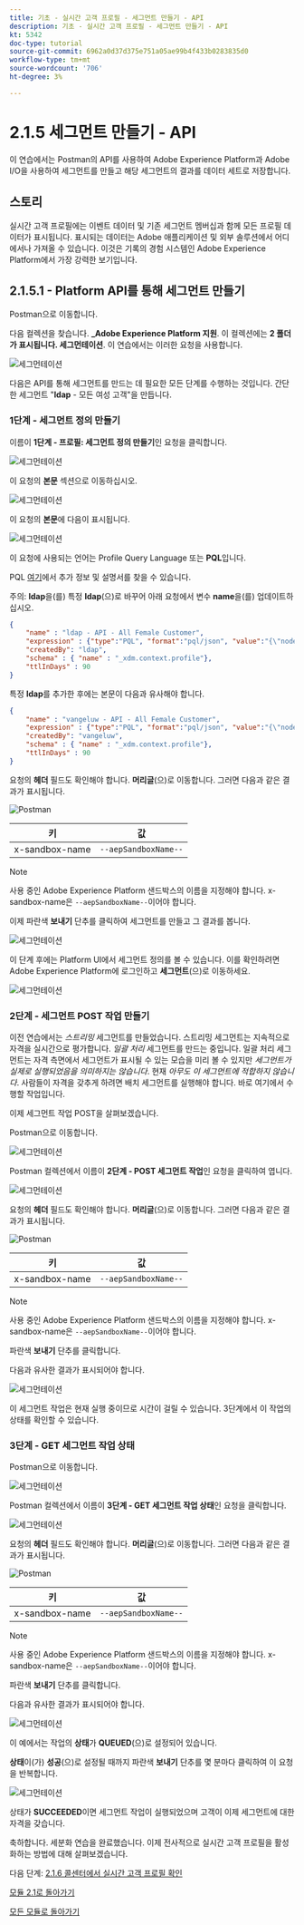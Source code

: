 ```yaml
---
title: 기초 - 실시간 고객 프로필 - 세그먼트 만들기 - API
description: 기초 - 실시간 고객 프로필 - 세그먼트 만들기 - API
kt: 5342
doc-type: tutorial
source-git-commit: 6962a0d37d375e751a05ae99b4f433b0283835d0
workflow-type: tm+mt
source-wordcount: '706'
ht-degree: 3%

---
```


# 2.1.5 세그먼트 만들기 - API

이 연습에서는 Postman의 API를 사용하여 Adobe Experience Platform과 Adobe I/O을 사용하여 세그먼트를 만들고 해당 세그먼트의 결과를 데이터 세트로 저장합니다.

## 스토리

실시간 고객 프로필에는 이벤트 데이터 및 기존 세그먼트 멤버십과 함께 모든 프로필 데이터가 표시됩니다. 표시되는 데이터는 Adobe 애플리케이션 및 외부 솔루션에서 어디에서나 가져올 수 있습니다. 이것은 기록의 경험 시스템인 Adobe Experience Platform에서 가장 강력한 보기입니다.

## 2.1.5.1 - Platform API를 통해 세그먼트 만들기

Postman으로 이동합니다.

다음 컬렉션을 찾습니다. **_Adobe Experience Platform 지원**. 이 컬렉션에는 **2 폴더가 표시됩니다. 세그먼테이션**. 이 연습에서는 이러한 요청을 사용합니다.

![세그먼테이션](./images/pmdtl.png)

다음은 API를 통해 세그먼트를 만드는 데 필요한 모든 단계를 수행하는 것입니다. 간단한 세그먼트 &quot;**ldap** - 모든 여성 고객&quot;을 만듭니다.

### 1단계 - 세그먼트 정의 만들기

이름이 **1단계 - 프로필: 세그먼트 정의 만들기**&#x200B;인 요청을 클릭합니다.

![세그먼테이션](./images/s1_call.png)

이 요청의 **본문** 섹션으로 이동하십시오.

![세그먼테이션](./images/s1_body.png)

이 요청의 **본문**&#x200B;에 다음이 표시됩니다.

![세그먼테이션](./images/s1_bodydtl.png)

이 요청에 사용되는 언어는 Profile Query Language 또는 **PQL**&#x200B;입니다.

PQL [여기](https://experienceleague.adobe.com/docs/experience-platform/segmentation/pql/overview.html?lang=en)에서 추가 정보 및 설명서를 찾을 수 있습니다.


주의: **ldap**&#x200B;을(를) 특정 **ldap**(으)로 바꾸어 아래 요청에서 변수 **name**&#x200B;을(를) 업데이트하십시오.

```json
{
    "name" : "ldap - API - All Female Customer",
    "expression" : {"type":"PQL", "format":"pql/json", "value":"{\"nodeType\":\"fnApply\",\"fnName\":\"in\",\"params\":[{\"nodeType\":\"fieldLookup\",\"fieldName\":\"gender\",\"object\":{\"nodeType\":\"fieldLookup\",\"fieldName\":\"person\",\"object\":{\"nodeType\":\"literal\",\"literalType\":\"XDMObject\",\"value\":\"profile\"}}},{\"literalType\":\"List\",\"nodeType\":\"literal\",\"value\":[\"female\"]}]}"},
    "createdBy": "ldap",
    "schema" : { "name" : "_xdm.context.profile"},
    "ttlInDays" : 90
}
```

특정 **ldap**&#x200B;를 추가한 후에는 본문이 다음과 유사해야 합니다.

```json
{
    "name" : "vangeluw - API - All Female Customer",
    "expression" : {"type":"PQL", "format":"pql/json", "value":"{\"nodeType\":\"fnApply\",\"fnName\":\"in\",\"params\":[{\"nodeType\":\"fieldLookup\",\"fieldName\":\"gender\",\"object\":{\"nodeType\":\"fieldLookup\",\"fieldName\":\"person\",\"object\":{\"nodeType\":\"literal\",\"literalType\":\"XDMObject\",\"value\":\"profile\"}}},{\"literalType\":\"List\",\"nodeType\":\"literal\",\"value\":[\"female\"]}]}"},
    "createdBy": "vangeluw",
    "schema" : { "name" : "_xdm.context.profile"},
    "ttlInDays" : 90
}
```

요청의 **헤더** 필드도 확인해야 합니다. **머리글**(으)로 이동합니다. 그러면 다음과 같은 결과가 표시됩니다.

![Postman](./images/s1_h.png)

| 키 | 값 |
| -------------- | ------------------ |
| x-sandbox-name | `--aepSandboxName--` |

>[!NOTE]
>
>사용 중인 Adobe Experience Platform 샌드박스의 이름을 지정해야 합니다. x-sandbox-name은 `--aepSandboxName--`이어야 합니다.

이제 파란색 **보내기** 단추를 클릭하여 세그먼트를 만들고 그 결과를 봅니다.

![세그먼테이션](./images/s1_bodydtl_results.png)

이 단계 후에는 Platform UI에서 세그먼트 정의를 볼 수 있습니다. 이를 확인하려면 Adobe Experience Platform에 로그인하고 **세그먼트**(으)로 이동하세요.

![세그먼테이션](./images/s1_segmentdef.png)

### 2단계 - 세그먼트 POST 작업 만들기

이전 연습에서는 _스트리밍_ 세그먼트를 만들었습니다. 스트리밍 세그먼트는 지속적으로 자격을 실시간으로 평가합니다. _일괄 처리_ 세그먼트를 만드는 중입니다. 일괄 처리 세그먼트는 자격 측면에서 세그먼트가 표시될 수 있는 모습을 미리 볼 수 있지만 _세그먼트가 실제로 실행되었음을 의미하지는 않습니다_. 현재 _아무도 이 세그먼트에 적합하지 않습니다_. 사람들이 자격을 갖추게 하려면 배치 세그먼트를 실행해야 합니다. 바로 여기에서 수행할 작업입니다.

이제 세그먼트 작업 POST을 살펴보겠습니다.

Postman으로 이동합니다.

![세그먼테이션](./images/pmdtl.png)

Postman 컬렉션에서 이름이 **2단계 - POST 세그먼트 작업**&#x200B;인 요청을 클릭하여 엽니다.

![세그먼테이션](./images/s2_call.png)

요청의 **헤더** 필드도 확인해야 합니다. **머리글**(으)로 이동합니다. 그러면 다음과 같은 결과가 표시됩니다.

![Postman](./images/s2headers.png)

| 키 | 값 |
| -------------- | ------------------ |
| x-sandbox-name | `--aepSandboxName--` |

>[!NOTE]
>
>사용 중인 Adobe Experience Platform 샌드박스의 이름을 지정해야 합니다. x-sandbox-name은 `--aepSandboxName--`이어야 합니다.

파란색 **보내기** 단추를 클릭합니다.

다음과 유사한 결과가 표시되어야 합니다.

![세그먼테이션](./images/s2_call_response.png)

이 세그먼트 작업은 현재 실행 중이므로 시간이 걸릴 수 있습니다. 3단계에서 이 작업의 상태를 확인할 수 있습니다.


### 3단계 - GET 세그먼트 작업 상태

Postman으로 이동합니다.

![세그먼테이션](./images/pmdtl.png)

Postman 컬렉션에서 이름이 **3단계 - GET 세그먼트 작업 상태**&#x200B;인 요청을 클릭합니다.

![세그먼테이션](./images/s3_call.png)

요청의 **헤더** 필드도 확인해야 합니다. **머리글**(으)로 이동합니다. 그러면 다음과 같은 결과가 표시됩니다.

![Postman](./images/s3headers.png)

| 키 | 값 |
| -------------- | ------------------ |
| x-sandbox-name | `--aepSandboxName--` |

>[!NOTE]
>
>사용 중인 Adobe Experience Platform 샌드박스의 이름을 지정해야 합니다. x-sandbox-name은 `--aepSandboxName--`이어야 합니다.

파란색 **보내기** 단추를 클릭합니다.

다음과 유사한 결과가 표시되어야 합니다.

![세그먼테이션](./images/s3_status.png)

이 예에서는 작업의 **상태**&#x200B;가 **QUEUED**(으)로 설정되어 있습니다.

**상태**&#x200B;이(가) **성공**(으)로 설정될 때까지 파란색 **보내기** 단추를 몇 분마다 클릭하여 이 요청을 반복합니다.

![세그먼테이션](./images/s3_status_succeeded.png)

상태가 **SUCCEEDED**&#x200B;이면 세그먼트 작업이 실행되었으며 고객이 이제 세그먼트에 대한 자격을 갖습니다.

축하합니다. 세분화 연습을 완료했습니다. 이제 전사적으로 실시간 고객 프로필을 활성화하는 방법에 대해 살펴보겠습니다.

다음 단계: [2.1.6 콜센터에서 실시간 고객 프로필 확인](./ex6.md)

[모듈 2.1로 돌아가기](./real-time-customer-profile.md)

[모든 모듈로 돌아가기](../../../overview.md)

